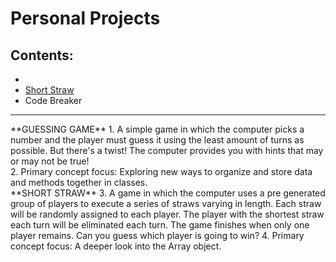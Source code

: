# Personal Projects
## Contents:
- <a href ="https://github.com/kyrene-jackson/personal-projects/blob/master/guessing_game/guess.rb"></a>
- <a href="https://github.com/kyrene-jackson/personal-projects/blob/master/short_straw/straws.rb">Short Straw</a>
- Code Breaker
<hr>
**GUESSING GAME**
1. A simple game in which the computer picks a number and the player must guess it using the least amount of turns as possible. But there's a twist! The computer provides you with hints that may or may not be true!<br>
2. Primary concept focus: Exploring new ways to organize and store data and methods together in classes.
<br>
**SHORT STRAW**
3. A game in which the computer uses a pre generated group of players to execute a series of straws varying in length. Each straw will be randomly assigned to each player. The player with the shortest straw each turn will be eliminated each turn. The game finishes when only one player remains. Can you guess which player is going to win?
4. Primary concept focus: A deeper look into the Array object.
